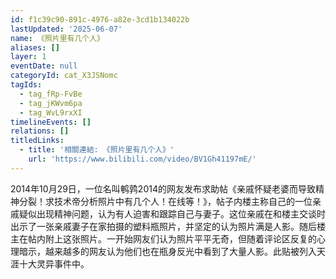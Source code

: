 ```yaml
---
id: f1c39c90-891c-4976-a82e-3cd1b134022b
lastUpdated: '2025-06-07'
name: 《照片里有几个人》
aliases: []
layer: 1
eventDate: null
categoryId: cat_X3JSNomc
tagIds:
  - tag_fRp-FvBe
  - tag_jKWvm6pa
  - tag_WvL9rxXI
timelineEvents: []
relations: []
titledLinks:
  - title: '相關連結: 《照片里有几个人》'
    url: 'https://www.bilibili.com/video/BV1Gh41197mE/'
---
```

2014年10月29日，一位名叫鹌鹑2014的网友发布求助帖《亲戚怀疑老婆而导致精神分裂！求技术帝分析照片中有几个人！在线等！》，帖子内楼主称自己的一位亲戚疑似出现精神问题，认为有人迫害和跟踪自己与妻子。这位亲戚在和楼主交谈时出示了一张亲戚妻子在家拍摄的塑料瓶照片，并坚定的认为照片满是人影。随后楼主在帖内附上这张照片。一开始网友们认为照片平平无奇，但随着评论区反复的心理暗示，越来越多的网友认为他们也在瓶身反光中看到了大量人影。此贴被列入天涯十大灵异事件中。
